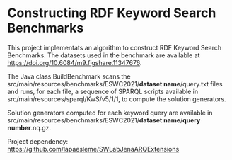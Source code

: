 # Constructing RDF Keyword Search Benchmarks

This project implementats an algorithm to construct RDF Keyword Search Benchmarks. The datasets used in the benchmark are available at https://doi.org/10.6084/m9.figshare.11347676. 

The Java class BuildBenchmark scans the src/main/resources/benchmarks/ESWC2021/**dataset name**/query.txt files and runs, for each file, a sequence of SPARQL scripts available in src/main/resources/sparql/KwS/v5/1/1, to compute the solution generators. 
  
Solution generators computed for each keyword query are available in src/main/resources/benchmarks/ESWC2021/**dataset name**/**query number**.nq.gz.
  
Project dependency: https://github.com/lapaesleme/SWLabJenaARQExtensions
